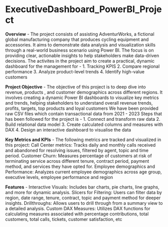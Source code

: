 # ExecutiveDashboard_PowerBI_Project
**Overview** - 
The project consists of assisting AdventurWorks, a fictional global manufacturing company that produces cycling equipment and accessories. It aims to demonstrate data analysis and visualization skills through a real-world business scenario using Power BI. The focus is on providing clear, actionable insights to help stakeholders make data-driven decisions. 
The activites in the project aim to create a practical, dynamic dashboard for the management for - 
           1. Tracking KPIS
           2. Compare regional performance
           3. Analyze product-level trends
           4. Identify high-value customers

**Project Objective** - 
The objective of this project is to deep dive into revenue, products , and customer demographics across different regions. It involves creating a dynamic Power BI dashboards to visualize key metrics and trends, helping stakeholders to understand overall revenue trends, profits, targets, top products and loyal customers
We have been provided raw CSV files which contain transactional data from 2021 - 2023
Steps that has been followed for the project is -
           1. Connect and transform raw data
           2. Build relational data model
           3. Create calculated columns and measures with DAX
           4. Design an interactive dashboard to visualise the data



**Key Metrics and KPIs** - 
The following metrics are tracked and visualized in this project:
Call Center metrics: Tracks daily and monthly calls received and abandoned for resolving issues, filtered by agent, topic and time period.
Customer Churn: Measures percentage of customers at risk of terminating service across different tenure, contract period, payment method, and services they have opted for.
Employee demographics and Performance: Analyzes current employee demographics across age group, executive levels, employee performance and region

**Features** - 
Interactive Visuals: Includes bar charts, pie charts, line graphs, and more for dynamic analysis.
Slicers for Filtering: Users can filter data by region, date range, tenure, contract, topic and payment method for deeper insights.
Drillthroughs: Allows users to drill through from a summary view to a detailed analysis.
Custom DAX Measures: Utilizes DAX functions for calculating measures associated with percentage contributions, total customers, total calls, tickets, customer satisfaction, etc
